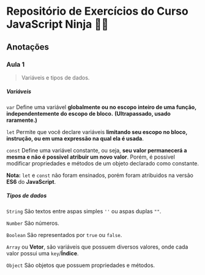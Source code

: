 # Repositório de Exercícios do Curso JavaScript Ninja 🐱‍👤

## Anotações

### **Aula 1**
> Variáveis e tipos de dados.

##### Variáveis
`var` Define uma variável **globalmente ou no escopo inteiro de uma função, independentemente do escopo de bloco.** **(Ultrapassado, usado raramente.)**

`let` Permite que você declare variáveis **limitando seu escopo no bloco, instrução, ou em uma expressão na qual ela é usada**.

`const` Define uma variável constante, ou seja, **seu valor permanecerá a mesma e não é possivel atribuir um novo valor**. Porém, é possivel modificar propriedades e métodos de um objeto declarado como constante.

**Nota:** `let` e `const` não foram ensinados, porém foram atribuidos na versão **ES6** do **JavaScript**.
##### Tipos de dados
`String` São textos entre aspas simples `''` ou aspas duplas `""`.

`Number` São números. 

`Boolean` São representados por `true` ou `false`.

`Array` ou **Vetor**, são variáveis que possuem diversos valores, onde cada valor possui uma `key`/**Índice**.

`Object` São objetos que possuem propriedades e métodos.



